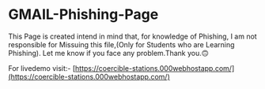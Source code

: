 # GMAIL-Phishing-Page

This Page is created intend in mind that, for knowledge of Phishing, I am not responsible for Missuing this file,(Only for Students who are Learning Phishing).
 Let me know if you face any problem.Thank you.🙃

For livedemo visit:-  [https://coercible-stations.000webhostapp.com/](https://coercible-stations.000webhostapp.com/)
